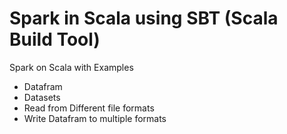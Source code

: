 # Spark in Scala using SBT (Scala Build Tool)
Spark on Scala with Examples
- Datafram
- Datasets
- Read from Different file formats
- Write Datafram to multiple formats


